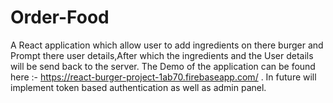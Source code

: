 # Order-Food
A React application which allow user to add ingredients on there burger and Prompt there user details,After which the ingredients and the User details will be send back to the server. The Demo of the application can be found here :- https://react-burger-project-1ab70.firebaseapp.com/ . In future will implement token based authentication as well as admin panel.
